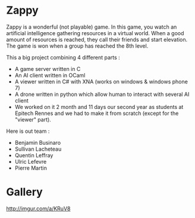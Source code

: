 Zappy
===

Zappy is a wonderful (not playable) game. In this game, you watch an artificial intelligence gathering resources in a virtual world. When a good amount of resources is reached, they call their friends and start elevation. The game is won when a group has reached the 8th level.


This a big project combining 4 different parts :

+ A game server written in C
+ An AI client written in OCaml
+ A viewer written in C# with XNA (works on windows & windows phone 7)
+ A drone written in python which allow human to interact with several AI client
+ We worked on it 2 month and 11 days our second year as students at Epitech Rennes and we had to make it from scratch (except for the "viewer" part).

Here is out team :

- Benjamin Businaro
- Sullivan Lacheteau
- Quentin Leffray
- Ulric Lefevre
- Pierre Martin

Gallery
=======

http://imgur.com/a/KRuV8
